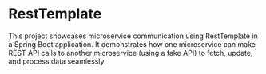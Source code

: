 # RestTemplate
This project showcases microservice communication using RestTemplate in a Spring Boot application. It demonstrates how one microservice can make REST API calls to another microservice (using a fake API) to fetch, update, and process data seamlessly
